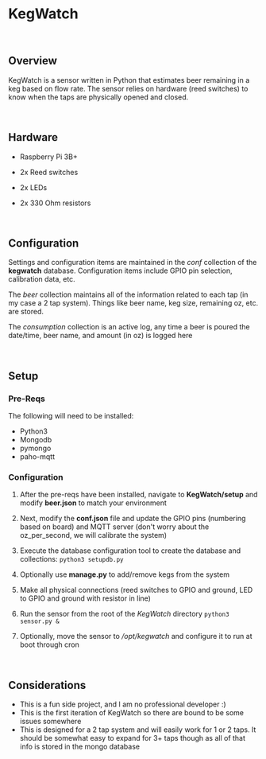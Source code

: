 # KegWatch

<br>

## Overview
KegWatch is a sensor written in Python that estimates beer remaining in a keg based on flow rate. The sensor relies on hardware (reed switches) to know when the taps are physically opened and closed. 

<br>

## Hardware
- Raspberry Pi 3B+

- 2x Reed switches

- 2x LEDs

- 2x 330 Ohm resistors

<br>

## Configuration

Settings and configuration items are maintained in the _conf_ collection of the __kegwatch__ database. Configuration items include GPIO pin selection, calibration data, etc.

The _beer_ collection maintains all of the information related to each tap (in my case a 2 tap system). Things like beer name, keg size, remaining oz, etc. are stored.

The _consumption_ collection is an active log, any time a beer is poured the date/time, beer name, and amount (in oz) is logged here

<br>

## Setup

### Pre-Reqs

The following will need to be installed:

- Python3
- Mongodb
- pymongo
- paho-mqtt


### Configuration

1. After the pre-reqs have been installed, navigate to __KegWatch/setup__ and modify __beer.json__ to match your environment
2. Next, modify the __conf.json__ file and update the GPIO pins (numbering based on board) and MQTT server (don't worry about the oz_per_second, we will calibrate the system)
3. Execute the database configuration tool to create the database and collections: 
      `python3 setupdb.py`
      
4. Optionally use __manage.py__ to add/remove kegs from the system
5. Make all physical connections (reed switches to GPIO and ground, LED to GPIO and ground with resistor in line)
6. Run the sensor from the root of the _KegWatch_ directory
      `python3 sensor.py &`
      
7. Optionally, move the sensor to _/opt/kegwatch_ and configure it to run at boot through cron


<br>

## Considerations

- This is a fun side project, and I am no professional developer :)
- This is the first iteration of KegWatch so there are bound to be some issues somewhere
- This is designed for a 2 tap system and will easily work for 1 or 2 taps. It should be somewhat easy to expand for 3+ taps though as all of that info is stored in the mongo database

